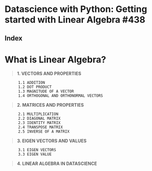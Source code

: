 <h1 align="left">Datascience with Python: Getting started with Linear Algebra #438</h1>

## Index
# What is Linear Algebra?
 

> **1. VECTORS AND PROPERTIES**
 
          1.1 ADDITION
          1.2 DOT PRODUCT
          1.3 MAGNITUDE OF A VECTOR
          1.4 ORTHOGONAL AND ORTHONORMAL VECTORS
>**2. MATRICES AND PROPERTIES**

          2.1 MULTIPLICATION
          2.2 DIAGONAL MATRIX
          2.3 IDENTITY MATRIX
          2.4 TRANSPOSE MATRIX
          2.5 INVERSE OF A MATRIX
>**3. EIGEN VECTORS AND VALUES**

          3.1 EIGEN VECTORS
          3.3 EIGEN VALUE
>**4. LINEAR ALGEBRA IN DATASCIENCE**




